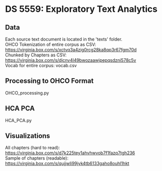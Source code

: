 # DS 5559: Exploratory Text Analytics
## Data
Each source text document is located in the 'texts' folder.  
OHCO Tokenization of entire corpus as CSV: https://virginia.box.com/s/xctvq3a4zig0rcg28ka8qp3r67fgm70d  
Chunked by Chapters as CSV: https://virginia.box.com/s/djcnv4l49bwozaawjpepqsdzni578c5v  
Vocab for entire corpus: vocab.csv

## Processing to OHCO Format
OHCO_processing.py

## HCA PCA
HCA_PCA.py

## Visualizations
All chapters (hard to read): https://virginia.box.com/s/d7k225tey1ahvhwvob7f1fazq7tgh236  
Sample of chapters (readable): https://virginia.box.com/s/qujjwli99jyk4tb6133gaho8ouhl1hkt
